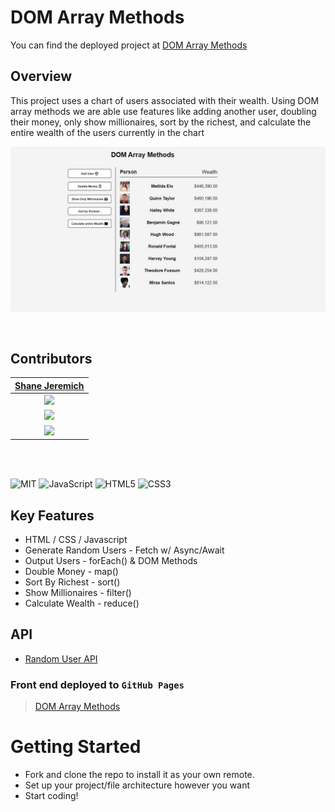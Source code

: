 # DOM Array Methods

You can find the deployed project at [DOM Array Methods](https://shanejeremich.github.io/Dom-Array-Methods/)

## Overview

This project uses a chart of users associated with their wealth. Using DOM array methods we are able use features like adding another user, doubling their money, only show millionaires, sort by the richest, and calculate the entire wealth of the users currently in the chart

![Without Model](/images/dom.jpg)

<br>

## Contributors

|                                        [Shane Jeremich](https://github.com/shanejeremich)                                        |
| :----------------------------------------------------------------------------------------------------------------------------: |
|                         [<img src="https://avatars.githubusercontent.com/u/51142646?v=4" width = "200" />](https://github.com/shanejeremich)                         |
|                    [<img src="https://github.com/favicon.ico" width="15"> ](https://github.com/shanejeremich)                    |
| [ <img src="https://static.licdn.com/sc/h/al2o9zrvru7aqj8e1x2rzsrca" width="15"> ](https://www.linkedin.com/in/shanejeremich/) |

<br>
<br>

![MIT](https://img.shields.io/packagist/l/doctrine/orm.svg)
![JavaScript](https://img.shields.io/badge/javascript-%23323330.svg?&logo=javascript&logoColor=%23F7DF1E)
![HTML5](https://img.shields.io/badge/html5-%23E34F26.svg?logo=html5&logoColor=white)
![CSS3](https://img.shields.io/badge/css3-%231572B6.svg?logo=css3&logoColor=white)

## Key Features

- HTML / CSS / Javascript
- Generate Random Users - Fetch w/ Async/Await
- Output Users - forEach() & DOM Methods
- Double Money - map()
- Sort By Richest - sort()
- Show Millionaires - filter()
- Calculate Wealth - reduce()

## API

- [Random User API](https://randomuser.me/api)

### Front end deployed to `GitHub Pages`

> [DOM Array Methods](https://shanejeremich.github.io/Dom-Array-Methods/)

# Getting Started

- Fork and clone the repo to install it as your own remote.
- Set up your project/file architecture however you want
- Start coding!

